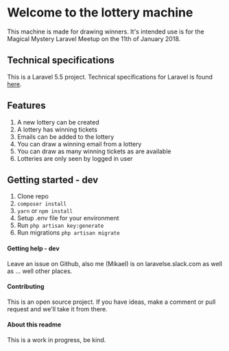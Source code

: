 # Welcome to the lottery machine
This machine is made for drawing winners. It's intended use is for the Magical Mystery Laravel Meetup on the 11th of January 2018.

## Technical specifications
This is a Laravel 5.5 project. Technical specifications for Laravel is found [here](https://laravel.com/docs/5.5/).

## Features
1. A new lottery can be created
2. A lottery has winning tickets
3. Emails can be added to the lottery
4. You can draw a winning email from a lottery
5. You can draw as many winning tickets as are available
6. Lotteries are only seen by logged in user

## Getting started - dev
1. Clone repo
2. `composer install`
3. `yarn` or `npm install`
4. Setup .env file for your environment
5. Run `php artisan key:generate`
6. Run migrations `php artisan migrate`

#### Getting help - dev
Leave an issue on Github, also me (Mikael) is on laravelse.slack.com as well as … well other places.

#### Contributing
This is an open source project. If you have ideas, make a comment or pull request and we'll take it from there.

#### About this readme
This is a work in progress, be kind. 